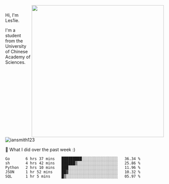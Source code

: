 <img align="right" src="https://github-readme-stats.vercel.app/api?username=iansmith123&show_icons=true&hide_border=true" width="420">

### 
Hi, I'm Les1ie. 

I'm a student from the University of Chinese Academy of Sciences.

<img src="https://komarev.com/ghpvc/?username=iansmith123" alt="iansmith123" />




🔭 What I did over the past week :)
<!--START_SECTION:waka-->
```text
Go       6 hrs 37 mins   █████████░░░░░░░░░░░░░░░░   36.34 % 
sh       4 hrs 42 mins   ██████▒░░░░░░░░░░░░░░░░░░   25.86 % 
Python   2 hrs 10 mins   ███░░░░░░░░░░░░░░░░░░░░░░   11.96 % 
JSON     1 hr 52 mins    ██▓░░░░░░░░░░░░░░░░░░░░░░   10.32 % 
SQL      1 hr 5 mins     █▒░░░░░░░░░░░░░░░░░░░░░░░   05.97 % 
```
<!--END_SECTION:waka-->


<!--
**IanSmith123/IanSmith123** is a ✨ _special_ ✨ repository because its `README.md` (this file) appears on your GitHub profile.
<img src="https://github.githubassets.com/images/spinners/octocat-spinner-64.gif">

Here are some ideas to get you started:

- 🔭 I’m currently working on ...
- 🌱 I’m currently learning ...
- 👯 I’m looking to collaborate on ...
- 🤔 I’m looking for help with ...
- 💬 Ask me about ...
- 📫 How to reach me: ...
- 😄 Pronouns: ...
- ⚡ Fun fact: ...
-->

